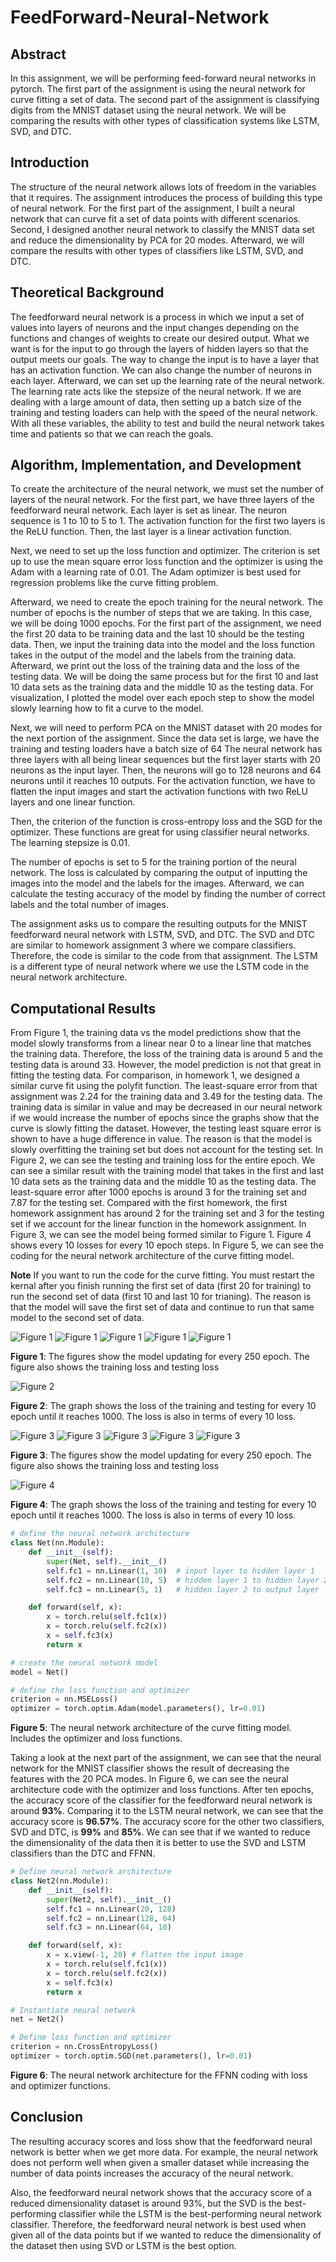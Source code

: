 # FeedForward-Neural-Network

## Abstract

In this assignment, we will be performing feed-forward neural networks in pytorch. The first part of the assignment is using the neural network for curve fitting a set of data. The second part of the assignment is classifying digits from the MNIST dataset using the neural network. We will be comparing the results with other types of classification systems like LSTM, SVD, and DTC. 

## Introduction

The structure of the neural network allows lots of freedom in the variables that it requires. The assignment introduces the process of building this type of neural network. For the first part of the assignment, I built a neural network that can curve fit a set of data points with different scenarios. Second, I designed another neural network to classify the MNIST data set and reduce the dimensionality by PCA for 20 modes. Afterward, we will compare the results with other types of classifiers like LSTM, SVD, and DTC. 

## Theoretical Background

The feedforward neural network is a process in which we input a set of values into layers of neurons and the input changes depending on the functions and changes of weights to create our desired output. What we want is for the input to go through the layers of hidden layers so that the output meets our goals. The way to change the input is to have a layer that has an activation function. We can also change the number of neurons in each layer. Afterward, we can set up the learning rate of the neural network. The learning rate acts like the stepsize of the neural network. If we are dealing with a large amount of data, then setting up a batch size of the training and testing loaders can help with the speed of the neural network. With all these variables, the ability to test and build the neural network takes time and patients so that we can reach the goals.

## Algorithm, Implementation, and Development

To create the architecture of the neural network, we must set the number of layers of the neural network. For the first part, we have three layers of the feedforward neural network. Each layer is set as linear. The neuron sequence is 1 to 10 to 5 to 1. The activation function for the first two layers is the ReLU function. Then, the last layer is a linear activation function.

Next, we need to set up the loss function and optimizer. The criterion is set up to use the mean square error loss function and the optimizer is using the Adam with a learning rate of 0.01. The Adam optimizer is best used for regression problems like the curve fitting problem. 

Afterward, we need to create the epoch training for the neural network. The number of epochs is the number of steps that we are taking. In this case, we will be doing 1000 epochs. For the first part of the assignment, we need the first 20 data to be training data and the last 10 should be the testing data.  Then, we input the training data into the model and the loss function takes in the output of the model and the labels from the training data. Afterward, we print out the loss of the training data and the loss of the testing data. We will be doing the same process but for the first 10 and last 10 data sets as the training data and the middle 10 as the testing data. For visualization, I plotted the model over each epoch step to show the model slowly learning how to fit a curve to the model. 

Next, we will need to perform PCA on the MNIST dataset with 20 modes for the next portion of the assignment. Since the data set is large, we have the training and testing loaders have a batch size of 64 The neural network has three layers with all being linear sequences but the first layer starts with 20 neurons as the input layer. Then, the neurons will go to 128 neurons and 64 neurons until it reaches 10 outputs. For the activation function, we have to flatten the input images and start the activation functions with two ReLU layers and one linear function. 

Then, the criterion of the function is cross-entropy loss and the SGD for the optimizer. These functions are great for using classifier neural networks. The learning stepsize is 0.01. 

The number of epochs is set to 5 for the training portion of the neural network. The loss is calculated by comparing the output of inputting the images into the model and the labels for the images. Afterward, we can calculate the testing accuracy of the model by finding the number of correct labels and the total number of images. 

The assignment asks us to compare the resulting outputs for the MNIST feedforward neural network with LSTM, SVD, and DTC. The SVD and DTC are similar to homework assignment 3 where we compare classifiers. Therefore, the code is similar to the code from that assignment. The LSTM is a different type of neural network where we use the LSTM code in the neural network architecture. 

## Computational Results

From Figure 1, the training data vs the model predictions show that the model slowly transforms from a linear near 0 to a linear line that matches the training data. Therefore, the loss of the training data is around 5 and the testing data is around 33. However, the model prediction is not that great in fitting the testing data. For comparison, in homework 1, we designed a similar curve fit using the polyfit function. The least-square error from that assignment was 2.24 for the training data and 3.49 for the testing data. The training data is similar in value and may be decreased in our neural network if we would increase the number of epochs since the graphs show that the curve is slowly fitting the dataset. However, the testing least square error is shown to have a huge difference in value. The reason is that the model is slowly overfitting the training set but does not account for the testing set. In Figure 2, we can see the testing and training loss for the entire epoch. We can see a similar result with the training model that takes in the first and last 10 data sets as the training data and the middle 10 as the testing data.  The least-square error after 1000 epochs is around 3 for the training set and 7.87 for the testing set. Compared with the first homework, the first homework assignment has around 2 for the training set and 3 for the testing set if we account for the linear function in the homework assignment. In Figure 3, we can see the model being formed similar to Figure 1.  Figure 4 shows every 10 losses for every 10 epoch steps.
In Figure 5, we can see the coding for the neural network architecture of the curve fitting model.

**Note** If you want to run the code for the curve fitting. You must restart the kernal after you finish running the first set of data (first 20 for training) to run the second set of data (first 10 and last 10 for trianing). The reason is that the model will save the first set of data and continue to run that same model to the second set of data.

![Figure 1](https://github.com/SamQLuong/FeedForward-Neural-Network/blob/main/epoch10_20.png)
![Figure 1](https://github.com/SamQLuong/FeedForward-Neural-Network/blob/main/epoch250_20.png)
![Figure 1](https://github.com/SamQLuong/FeedForward-Neural-Network/blob/main/epoch500_20.png)
![Figure 1](https://github.com/SamQLuong/FeedForward-Neural-Network/blob/main/epoch750_20.png)
![Figure 1](https://github.com/SamQLuong/FeedForward-Neural-Network/blob/main/epoch1000_20.png)

**Figure 1**: The figures show the model updating for every 250 epoch. The figure also shows the training loss and testing loss

![Figure 2](https://github.com/SamQLuong/FeedForward-Neural-Network/blob/main/epochLoss_20.png)

**Figure 2**: The graph shows the loss of the training and testing for every 10 epoch until it reaches 1000. The loss is also in terms of every 10 loss. 

![Figure 3](https://github.com/SamQLuong/FeedForward-Neural-Network/blob/main/epoch10_1010.png)
![Figure 3](https://github.com/SamQLuong/FeedForward-Neural-Network/blob/main/epoch250_1010.png)
![Figure 3](https://github.com/SamQLuong/FeedForward-Neural-Network/blob/main/epoch500_1010.png)
![Figure 3](https://github.com/SamQLuong/FeedForward-Neural-Network/blob/main/epoch750_1010.png)
![Figure 3](https://github.com/SamQLuong/FeedForward-Neural-Network/blob/main/epoch1000_1010.png)

**Figure 3**: The figures show the model updating for every 250 epoch. The figure also shows the training loss and testing loss

![Figure 4](https://github.com/SamQLuong/FeedForward-Neural-Network/blob/main/epochLoss_1010.png)

**Figure 4**: The graph shows the loss of the training and testing for every 10 epoch until it reaches 1000. The loss is also in terms of every 10 loss.

```python
# define the neural network architecture
class Net(nn.Module):
    def __init__(self):
        super(Net, self).__init__()
        self.fc1 = nn.Linear(1, 10)  # input layer to hidden layer 1
        self.fc2 = nn.Linear(10, 5)  # hidden layer 1 to hidden layer 2
        self.fc3 = nn.Linear(5, 1)   # hidden layer 2 to output layer

    def forward(self, x):
        x = torch.relu(self.fc1(x))
        x = torch.relu(self.fc2(x))
        x = self.fc3(x)
        return x

# create the neural network model
model = Net()

# define the loss function and optimizer
criterion = nn.MSELoss()
optimizer = torch.optim.Adam(model.parameters(), lr=0.01)
```

**Figure 5**: The neural network architecture of the curve fitting model. Includes the optimizer and loss functions.

Taking a look at the next part of the assignment, we can see that the neural network for the MNIST classifier shows the result of decreasing the features with the 20 PCA modes. In Figure 6, we can see the neural architecture code with the optimizer and loss functions. After ten epochs, the accuracy score of the classifier for the feedforward neural network is around **93%**. Comparing it to the LSTM neural network, we can see that the accuracy score is **96.57%**. The accuracy score for the other two classifiers, SVD and DTC, is **99%** and **85%**. We can see that if we wanted to reduce the dimensionality of the data then it is better to use the SVD and LSTM classifiers than the DTC and FFNN.  

```python
# Define neural network architecture
class Net2(nn.Module):
    def __init__(self):
        super(Net2, self).__init__()
        self.fc1 = nn.Linear(20, 128)
        self.fc2 = nn.Linear(128, 64)
        self.fc3 = nn.Linear(64, 10)

    def forward(self, x):
        x = x.view(-1, 20) # flatten the input image
        x = torch.relu(self.fc1(x))
        x = torch.relu(self.fc2(x))
        x = self.fc3(x)
        return x

# Instantiate neural network
net = Net2()

# Define loss function and optimizer
criterion = nn.CrossEntropyLoss()
optimizer = torch.optim.SGD(net.parameters(), lr=0.01)
```

**Figure 6**: The neural network architecture for the FFNN coding with loss and optimizer functions.

## Conclusion

The resulting accuracy scores and loss show that the feedforward neural network is better when we get more data. For example, the neural network does not perform well when given a smaller dataset while increasing the number of data points increases the accuracy of the neural network. 

Also, the feedforward neural network shows that the accuracy score of a reduced dimensionality dataset is around 93%, but the SVD is the best-performing classifier while the LSTM is the best-performing neural network classifier. Therefore, the feedforward neural network is best used when given all of the data points but if we wanted to reduce the dimensionality of the dataset then using SVD or LSTM is the best option.  

